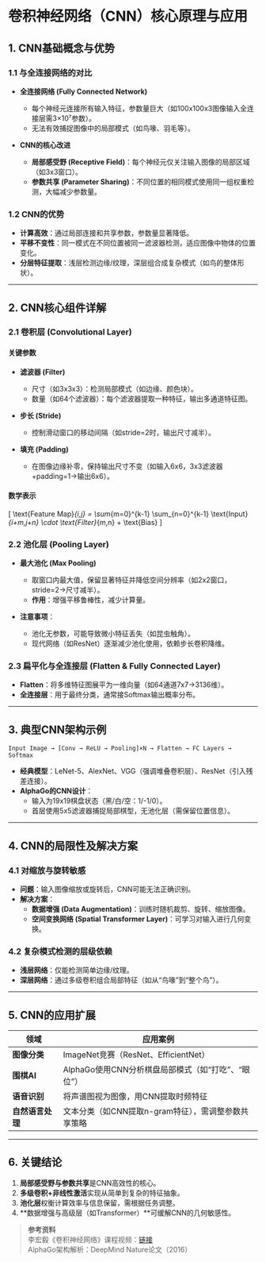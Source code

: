 # 卷积神经网络（CNN）核心原理与应用

## 1. CNN基础概念与优势

### 1.1 与全连接网络的对比
- **全连接网络 (Fully Connected Network)**  
  - 每个神经元连接所有输入特征，参数量巨大（如100x100x3图像输入全连接层需3×10⁷参数）。  
  - 无法有效捕捉图像中的局部模式（如鸟喙、羽毛等）。  

- **CNN的核心改进**  
  - **局部感受野 (Receptive Field)**：每个神经元仅关注输入图像的局部区域（如3x3窗口）。  
  - **参数共享 (Parameter Sharing)**：不同位置的相同模式使用同一组权重检测，大幅减少参数量。  

### 1.2 CNN的优势
- **计算高效**：通过局部连接和共享参数，参数量显著降低。  
- **平移不变性**：同一模式在不同位置被同一滤波器检测，适应图像中物体的位置变化。  
- **分层特征提取**：浅层检测边缘/纹理，深层组合成复杂模式（如鸟的整体形状）。  

---

## 2. CNN核心组件详解

### 2.1 卷积层 (Convolutional Layer)
#### 关键参数
- **滤波器 (Filter)**  
  - 尺寸（如3x3x3）：检测局部模式（如边缘、颜色块）。  
  - 数量（如64个滤波器）：每个滤波器提取一种特征，输出多通道特征图。  

- **步长 (Stride)**  
  - 控制滑动窗口的移动间隔（如stride=2时，输出尺寸减半）。  

- **填充 (Padding)**  
  - 在图像边缘补零，保持输出尺寸不变（如输入6x6，3x3滤波器+padding=1→输出6x6）。  

#### 数学表示
\[
\text{Feature Map}_{i,j} = \sum_{m=0}^{k-1} \sum_{n=0}^{k-1} \text{Input}_{i+m,j+n} \cdot \text{Filter}_{m,n} + \text{Bias}
\]

### 2.2 池化层 (Pooling Layer)
- **最大池化 (Max Pooling)**  
  - 取窗口内最大值，保留显著特征并降低空间分辨率（如2x2窗口，stride=2→尺寸减半）。  
  - **作用**：增强平移鲁棒性，减少计算量。  

- **注意事项**：  
  - 池化无参数，可能导致微小特征丢失（如昆虫触角）。  
  - 现代网络（如ResNet）逐渐减少池化使用，依赖步长卷积降维。  

### 2.3 扁平化与全连接层 (Flatten & Fully Connected Layer)
- **Flatten**：将多维特征图展平为一维向量（如64通道7x7→3136维）。  
- **全连接层**：用于最终分类，通常接Softmax输出概率分布。  

---

## 3. 典型CNN架构示例
```plaintext
Input Image → [Conv → ReLU → Pooling]×N → Flatten → FC Layers → Softmax
```
- **经典模型**：LeNet-5、AlexNet、VGG（强调堆叠卷积层）、ResNet（引入残差连接）。  
- **AlphaGo的CNN设计**：  
  - 输入为19x19棋盘状态（黑/白/空：1/-1/0）。  
  - 首层使用5x5滤波器捕捉局部棋型，无池化层（需保留位置信息）。  

---

## 4. CNN的局限性及解决方案

### 4.1 对缩放与旋转敏感
- **问题**：输入图像缩放或旋转后，CNN可能无法正确识别。  
- **解决方案**：  
  - **数据增强 (Data Augmentation)**：训练时随机裁剪、旋转、缩放图像。  
  - **空间变换网络 (Spatial Transformer Layer)**：可学习对输入进行几何变换。  

### 4.2 复杂模式检测的层级依赖
- **浅层网络**：仅能检测简单边缘/纹理。  
- **深层网络**：通过多级卷积组合局部特征（如从“鸟喙”到“整个鸟”）。  

---

## 5. CNN的应用扩展
| **领域**       | **应用案例**                                                                 |
|----------------|----------------------------------------------------------------------------|
| **图像分类**   | ImageNet竞赛（ResNet、EfficientNet）                                       |
| **围棋AI**     | AlphaGo使用CNN分析棋盘局部模式（如“打吃”、“眼位”）                           |
| **语音识别**   | 将声谱图视为图像，用CNN提取时频特征                                         |
| **自然语言处理** | 文本分类（如CNN提取n-gram特征），需调整参数共享策略                          |

---

## 6. 关键结论
1. **局部感受野与参数共享**是CNN高效性的核心。  
2. **多级卷积+非线性激活**实现从简单到复杂的特征抽象。  
3. **池化层**权衡计算效率与信息保留，需根据任务调整。  
4. **数据增强与高级层（如Transformer）**可缓解CNN的几何敏感性。  

> **参考资料**  
> 李宏毅《卷积神经网络》课程视频：[链接](https://youtu.be/SoCywZ1hZak)  
> AlphaGo架构解析：DeepMind Nature论文（2016）

